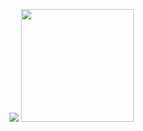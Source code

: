 <a href="https://www.linkedin.com/in/filipediasbittencourt/" rel="nofollow"><img src="https://img.shields.io/badge/LinkedIn-0077B5?style=for-the-badge&logo=linkedin&logoColor=white;link=https://www.linkedin.com/in/filipediasbittencourt/" style="max-width: 100%;"></a>
<img src="https://img.shields.io/badge/Gmail-D14836?style=for-the-badge&logo=gmail&logoColor=white" width="198" data-canonical-src="https://img.shields.io/badge/-filipe.dbitt@gmail.com-6633cc?style=flat-square&amp;logo=Gmail&amp;logoColor=white&amp;link=mailto:filipe.dbitt@gmail.com" style="max-width: 100%;">
